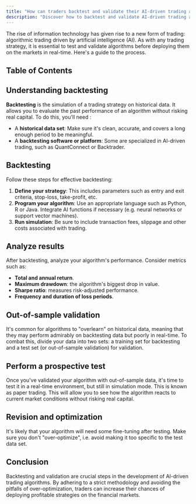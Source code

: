 ```yaml
---
title: "How can traders backtest and validate their AI-driven trading algorithms?"
description: "Discover how to backtest and validate AI-driven trading algorithms using historical data and simulation methods. Learn essential steps, metrics, and pitfalls in creating profitable strategies for equities, cryptocurrencies, commodities, currencies, bonds, and options. Explore resources to improve your quant trading skills."
---
```




The rise of information technology has given rise to a new form of trading: algorithmic trading driven by artificial intelligence (AI). As with any trading strategy, it is essential to test and validate algorithms before deploying them on the markets in real-time. Here's a guide to the process.


## Table of Contents

## Understanding backtesting

**Backtesting** is the simulation of a trading strategy on historical data. It allows you to evaluate the past performance of an algorithm without risking real capital. To do this, you'll need :

- A **historical data set**: Make sure it's clean, accurate, and covers a long enough period to be meaningful.
- A **backtesting software or platform**: Some are specialized in AI-driven trading, such as QuantConnect or Backtrader.

## Backtesting

Follow these steps for effective backtesting:

1. **Define your strategy**: This includes parameters such as entry and exit criteria, stop-loss, take-profit, etc.
2. **Program your algorithm**: Use an appropriate language such as Python, R or Java. Integrate AI functions if necessary (e.g. neural networks or support vector machines).
3. **Run simulation**: Be sure to include transaction fees, slippage and other costs associated with trading.

## Analyze results

After backtesting, analyze your algorithm's performance. Consider metrics such as:

- **Total and annual return**.
- **Maximum drawdown**: the algorithm's biggest drop in value.
- **Sharpe ratio**: measures risk-adjusted performance.
- **Frequency and duration of loss periods**.

## Out-of-sample validation

It's common for algorithms to "overlearn" on historical data, meaning that they may perform admirably on backtesting data but poorly in real-time. To combat this, divide your data into two sets: a training set for backtesting and a test set (or out-of-sample validation) for validation.

## Perform a prospective test

Once you've validated your algorithm with out-of-sample data, it's time to test it in a real-time environment, but still in simulation mode. This is known as paper trading. This will allow you to see how the algorithm reacts to current market conditions without risking real capital.

## Revision and optimization

It's likely that your algorithm will need some fine-tuning after testing. Make sure you don't "over-optimize", i.e. avoid making it too specific to the test data set.

## Conclusion

Backtesting and validation are crucial steps in the development of AI-driven trading algorithms. By adhering to a strict methodology and avoiding the pitfalls of over-optimization, traders can increase their chances of deploying profitable strategies on the financial markets.
